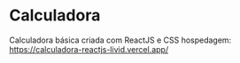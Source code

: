 # Calculadora

Calculadora básica criada com ReactJS e CSS
hospedagem: https://calculadora-reactjs-livid.vercel.app/
